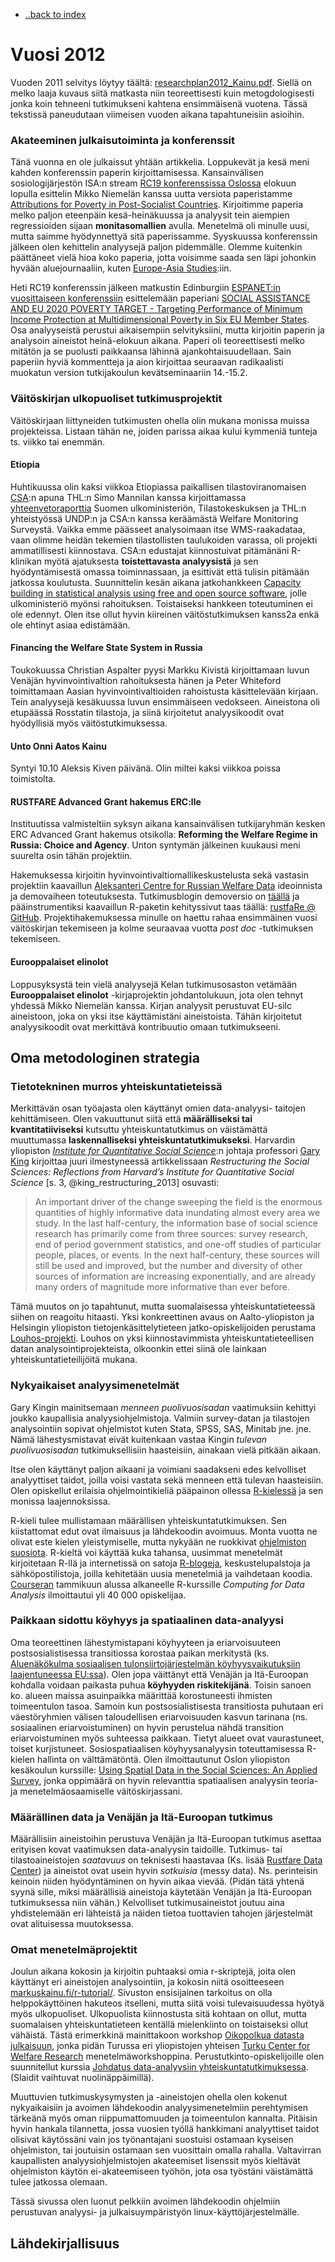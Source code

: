 - [..back to index](index.html)

# Vuosi 2012

Vuoden 2011 selvitys löytyy täältä: [researchplan2012_Kainu.pdf](plan2012_Kainu.pdf). Siellä on melko laaja kuvaus siitä matkasta niin teoreettisesti kuin metogdologisesti jonka koin tehneeni tutkimukseni kahtena ensimmäisenä vuotena. Tässä tekstissä paneudutaan viimeisen vuoden aikana tapahtuneisiin asioihin.

### Akateeminen julkaisutoiminta ja konferenssit

Tänä vuonna en ole julkaissut yhtään artikkelia. Loppukevät ja kesä meni kahden konferenssin paperin kirjoittamisessa. Kansainvälisen sosiologijärjestön ISA:n stream [RC19 konferenssissa Oslossa](http://www.nova.no/id/24834) elokuun lopulla esittelin Mikko Niemelän kanssa uutta versiota paperistamme [Attributions for Poverty in Post-Socialist Countries](files/kainu_niemela_attributionsforpoverty_oslo2012.pdf). Kirjoitimme paperia melko paljon eteenpäin kesä-heinäkuussa ja analyysit tein aiempien regressioiden sijaan **monitasomallien** avulla. Menetelmä oli minulle uusi, mutta saimme hyödynnettyä sitä paperissamme. Syyskuussa konferenssin jälkeen olen kehittelin analyysejä paljon pidemmälle. Olemme kuitenkin päättäneet vielä hioa koko paperia, jotta voisimme saada sen läpi johonkin hyvään aluejournaaliin, kuten [Europe-Asia Studies](http://www.tandfonline.com/loi/ceas20):iin.

Heti RC19 konferenssin jälkeen matkustin Edinburgiin [ESPANET:in vuosittaiseen konferenssiin](http://www.espanet2012.info/) esittelemään paperiani [SOCIAL ASSISTANCE AND EU 2020 POVERTY TARGET - Targeting Performance of Minimum Income Protection at Multidimensional Poverty in Six EU Member States](files/Mkainu_Espanet2012.pdf). Osa analyyseistä perustui aikaisempiin selvityksiini, mutta kirjoitin paperin ja analysoin aineistot heinä-elokuun aikana. Paperi oli teoreettisesti melko mitätön ja se puolusti paikkaansa lähinnä ajankohtaisuudellaan. Sain paperiin hyviä kommentteja ja aion kirjoittaa seuraavan radikaalisti muokatun version tutkijakoulun kevätseminaariin 14.-15.2. 

### Väitöskirjan ulkopuoliset tutkimusprojektit

Väitöskirjaan liittyneiden tutkimusten ohella olin mukana monissa muissa projekteissa. Listaan tähän ne, joiden parissa aikaa kului kymmeniä tunteja ts. viikko tai enemmän.

#### Etiopia

Huhtikuussa olin kaksi viikkoa Etiopiassa paikallisen tilastoviranomaisen [CSA](http://www.csa.gov.et/):n apuna THL:n Simo Mannilan kanssa kirjoittamassa [yhteenvetoraporttia](http://www.csa.gov.et/docs/wms_summary_report.pdf) Suomen ulkoministeriön, Tilastokeskuksen ja THL:n yhteistyössä UNDP:n ja CSA:n kanssa keräämästä Welfare Monitoring Surveystä. Vaikka emme päässeet analysoimaan itse WMS-raakadataa, vaan olimme heidän tekemien tilastollisten taulukoiden varassa, oli projekti ammatillisesti kiinnostava. CSA:n edustajat kiinnostuivat pitämänäni R-klinikan myötä ajatuksesta **toistettavasta analyysistä** ja sen hyödyntämisestä omassa toiminnassaan, ja esittivät että tulisin pitämään jatkossa koulutusta. Suunnittelin kesän aikana jatkohankkeen [Capacity building in statistical analysis using free and open source software](http://research.muuankarski.org/csa/), jolle ulkoministeriö myönsi rahoituksen. Toistaiseksi hankkeen toteutuminen ei ole edennyt. Olen itse ollut hyvin kiireinen väitöstutkimuksen kanss2a enkä ole ehtinyt asiaa edistämään.

#### Financing the Welfare State System in Russia

Toukokuussa Christian Aspalter pyysi Markku Kivistä kirjoittamaan luvun Venäjän hyvinvointivaltion rahoituksesta hänen ja Peter Whiteford toimittamaan Aasian hyvinvointivaltioiden rahoistusta käsittelevään kirjaan. Tein analyysejä kesäkuussa luvun ensimmäiseen vedokseen. Aineistona oli etupäässä Rosstatin tilastoja, ja siinä kirjoitetut analyysikoodit ovat hyödyllisiä myös väitöstutkimuksessa.

#### Unto Onni Aatos Kainu
Syntyi 10.10 Aleksis Kiven päivänä. Olin miltei kaksi viikkoa poissa toimistolta.

#### RUSTFARE Advanced Grant hakemus ERC:lle
Instituutissa valmisteltiin syksyn aikana kansainvälisen tutkijaryhmän kesken ERC Advanced Grant hakemus otsikolla: **Reforming the Welfare Regime in Russia: Choice and Agency**. Unton syntymän jälkeinen kuukausi meni suurelta osin tähän projektiin.

Hakemuksessa kirjoitin hyvinvointivaltiomallikeskustelusta sekä vastasin projektiin kaavaillun [Aleksanteri Centre for Russian Welfare Data](http://rustfare.tumblr.com/datacentre) ideoinnista ja demovaiheen toteutuksesta. Tutkimusblogin demoversio on [täällä](http://rustfare.tumblr.com/) ja pääinstrumentiksi kaavaillun R-paketin kehityssivut taas täällä: [rustfaRe @ GitHub](http://muuankarski.github.com/rustfaRe/). Projektihakemuksessa minulle on haettu rahaa ensimmäinen vuosi väitöskirjan tekemiseen ja kolme seuraavaa vuotta *post doc* -tutkimuksen tekemiseen.

#### Eurooppalaiset elinolot

Loppusyksystä tein vielä analyysejä Kelan tutkimusosaston vetämään **Eurooppalaiset elinolot** -kirjaprojektin johdantolukuun, jota olen tehnyt yhdessä Mikko Niemelän kanssa. Kirjan analyysit perustuvat EU-silc aineistoon, joka on yksi itse käyttämistäni aineistoista. Tähän kirjoitetut analyysikoodit ovat merkittävä kontribuutio omaan tutkimukseeni.

## Oma metodologinen strategia

### Tietotekninen murros yhteiskuntatieteissä

Merkittävän osan työajasta olen käyttänyt omien data-analyysi- taitojen kehittämiseen. Olen vakuuttunut siitä että   **määrälliseksi tai kvantitatiiviseksi** kutsuttu yhteiskuntatutkimus on väistämättä muuttumassa **laskennalliseksi yhteiskuntatutkimukseksi**. Harvardin yliopiston [*Institute for Quantitative Social Science*](http://www.iq.harvard.edu/):n johtaja professori [Gary King](http://gking.harvard.edu/) kirjoittaa juuri ilmestyneessä artikkelissaan *Restructuring the Social Sciences: Reflections from Harvard’s Institute for Quantitative Social Science* [s. 3, @king_restructuring_2013] osuvasti:

> An important driver of the change sweeping the field is the enormous quantities of highly informative data inundating almost every area we study. In the last half-century, the information base of social science research has primarily come from three sources: survey research, end of period government statistics, and one-off studies of particular people, places, or events. In the next half-century, these sources will still be used and improved, but the number and diversity of other sources of information are increasing exponentially, and are already many orders of magnitude more informative than ever before. 

Tämä muutos on jo tapahtunut, mutta suomalaisessa yhteiskuntatieteessä siihen on reagoitu hitaasti. Yksi konkreettinen avaus on Aalto-yliopiston ja Helsingin yliopiston tietojenkäsittelytieteen jatko-opiskelijoiden perustama [Louhos-projekti](http://louhos.github.com/). Louhos on yksi kiinnostavimmista yhteiskuntatieteellisen datan analysointiprojekteista, olkoonkin ettei siinä ole lainkaan yhteiskuntatieteilijöitä mukana.

### Nykyaikaiset analyysimenetelmät

Gary Kingin mainitsemaan *menneen puolivuosisadan* vaatimuksiin kehittyi joukko kaupallisia analyysiohjelmistoja. Valmiin survey-datan ja tilastojen analysointiin sopivat ohjelmistot kuten Stata, SPSS, SAS, Minitab jne. jne. Nämä lähestysmistavat eivät kuitenkaan vastaa Kingin *tulevan puolivuosisadan* tutkimuksellisiin haasteisiin, ainakaan vielä pitkään aikaan.

Itse olen käyttänyt paljon aikaani ja voimiani saadakseni edes kelvolliset analyyttiset taidot, joilla voisi vastata sekä menneen että tulevan haasteisiin. Olen opiskellut erilaisia ohjelmointikieliä pääpainon ollessa [R-kielessä](http://www.r-project.org/) ja sen monissa laajennoksissa. 

R-kieli tulee mullistamaan määrällisen yhteiskuntatutkimuksen. Sen kiistattomat edut ovat ilmaisuus ja lähdekoodin avoimuus. Monta vuotta ne olivat este kielen yleistymiselle, mutta nykyään ne ruokkivat [ohjelmiston suosiota](http://r4stats.com/articles/popularity/). R-kieltä voi käyttää kuka tahansa, uusimmat menetelmät kirjoitetaan R-llä ja internetissä on satoja [R-blogeja](http://www.r-bloggers.com/), keskustelupalstoja ja sähköpostilistoja, joilla kehitetään uusia menetelmiä ja vaihdetaan koodia. [Courseran](https://www.coursera.org/) tammikuun alussa alkaneelle R-kurssille *Computing for Data Analysis* ilmoittautui yli 40 000 opiskelijaa.

### Paikkaan sidottu köyhyys ja spatiaalinen data-analyysi

Oma teoreettinen lähestymistapani köyhyyteen ja eriarvoisuuteen postsosialistisessa transitiossa korostaa paikan merkitystä (ks. [Aluenäkökulma sosiaalisen tulonsiirtojärjestelmän köyhyysvaikutuksiin laajentuneessa EU:ssa](files/sospol2011_alue.pdf)). Olen jopa väittänyt että Venäjän ja Itä-Euroopan kohdalla voidaan paikasta puhua **köyhyyden riskitekijänä**. Toisin sanoen ko. alueen maissa asuinpaikka määrittää korostuneesti ihmisten toimeentulon tasoa. Samoin kun postsosialistisesta transitiosta puhutaan eri väestöryhmien välisen taloudellisen eriarvoisuuden kasvun tarinana (ns. sosiaalinen eriarvoistuminen) on hyvin perustelua nähdä transition eriarvoistuminen myös suhteessa paikkaan. Tietyt alueet ovat vaurastuneet, toiset kurjistuneet. Sosiospatiaalisen köyhyysanalyysin toteuttamisessa R-kielen hallinta on välttämätöntä. Olen ilmoittautunut Oslon yliopiston kesäkoulun kurssille: [Using Spatial Data in the Social Sciences: An Applied Survey](http://www.sv.uio.no/english/research/doctoral-degree/summer-school/courses-2013/bivand.html), jonka oppimäärä on hyvin relevanttia spatiaalisen analyysin teoria- ja menetelmäosaamiselle väitöskirjassani.

### Määrällinen data ja Venäjän ja Itä-Euroopan tutkimus

Määrällisiin aineistoihin perustuva Venäjän ja Itä-Euroopan tutkimus asettaa erityisen kovat vaatimuksen data-analyysin taidoille. Tutkimus- tai tilastoaineistojen *saatavuus* on teknisesti haastavaa (Ks. lisää [Rustfare Data Center](http://rustfare.tumblr.com/datacentre)) ja aineistot ovat usein hyvin *sotkuisia* (messy data). Ns. perinteisin keinoin niiden hyödyntäminen on hyvin aikaa vievää. (Pidän tätä yhtenä syynä sille, miksi määrällisiä aineistoja käytetään Venäjän ja Itä-Euroopan tutkimuksessa niin vähän.) Kelvolliset tutkimusaineistot joutuu aina yhdistelemään eri lähteistä ja näiden tietoa tuottavien tahojen järjestelmät ovat alituisessa muutoksessa. 

### Omat menetelmäprojektit

Joulun aikana kokosin ja kirjoitin puhtaaksi omia r-skriptejä, joita olen käyttänyt eri aineistojen analysointiin, ja kokosin niitä osoitteeseen [markuskainu.fi/r-tutorial/](http://markuskainu.fi/r-tutorial/). Sivuston ensisijainen tarkoitus on olla helppokäyttöinen hakuteos itselleni, mutta siitä voisi tulevaisuudessa hyötyä myös ulkopuoliset. Ulkopuolista kiinnostusta sitä kohtaan on ollut, mutta suomalaisen yhteiskuntatieteen kentällä mielenkiinto on toistaiseksi ollut vähäistä. Tästä erimerkkinä mainittakoon workshop [Oikopolkua datasta julkaisuun](http://markuskainu.fi/r/), jonka pidän Turussa eri yliopistojen yhteisen [Turku Center for Welfare Research](tcwr-webbi) menetelmäworkshoppina. Perustutkinto-opiskelijoille olen suunnitellut kurssia [Johdatus data-analyysiin yhteiskuntatutkimuksessa](http://research.muuankarski.org/data_analyysi/). (Slaidit vaihtuvat nuolinäppäimillä).

Muuttuvien tutkimuskysymysten ja -aineistojen ohella olen kokenut nykyaikaisiin ja avoimen lähdekoodin analyysimenetelmiin perehtymisen tärkeänä myös oman riippumattomuuden ja toimeentulon kannalta. Pitäisin hyvin hankala tilannetta, jossa vuosien työllä hankkimani analyyttiset taidot olisivat käytössäni vain jos työnantajani suostuisi ostamaan kyseisen ohjelmiston, tai joutuisin ostamaan sen vuosittain omalla rahalla. Valtavirran kaupallisten analyysiohjelmistojen akateemiset lisenssit myös kieltävät ohjelmiston käytön ei-akateemiseen työhön, jota osa työstäni väistämättä tulee jatkossa olemaan.

Tässä sivussa olen luonut pelkkiin avoimen lähdekoodin ohjelmiin perustuvan analyysi- ja julkaisuympäristyön linux-käyttöjärjestelmälle.


## Lähdekirjallisuus